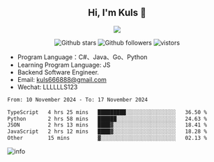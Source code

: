 <h2 align="center"> Hi, I'm Kuls 👋 </h2>
<p align="center">
    <p align="center">
        <img src=" https://avatars.githubusercontent.com/u/42165104?s=460&u=5c7fbf0bce7d4b38a15a44676e6f64b529e47598&v=4"/>
    </p>
    <p align="center">
      <img src="https://img.shields.io/github/stars/hellokuls?style=social" alt="Github stars" />
      <img src="https://img.shields.io/github/followers/hellokuls?style=social" alt="Github followers" />
      <img src="https://visitor-badge.glitch.me/badge?page_id=hellokuls.readme" alt="vistors" />
    </p>
</p>

- Program Language：C#、Java、Go、Python
- Learning Program Language: JS
- Backend Software Engineer.
- Email: kuls666888@gmail.com
- Wechat: LLLLLLS123

<!--START_SECTION:waka-->

```txt
From: 10 November 2024 - To: 17 November 2024

TypeScript   4 hrs 25 mins   █████████░░░░░░░░░░░░░░░░   36.50 %
Python       2 hrs 58 mins   ██████░░░░░░░░░░░░░░░░░░░   24.63 %
JSON         2 hrs 13 mins   ████▓░░░░░░░░░░░░░░░░░░░░   18.41 %
JavaScript   2 hrs 12 mins   ████▓░░░░░░░░░░░░░░░░░░░░   18.28 %
Other        15 mins         ▓░░░░░░░░░░░░░░░░░░░░░░░░   02.13 %
```

<!--END_SECTION:waka-->

![info](https://github-readme-stats.vercel.app/api?username=hellokuls&show_icons=true&count_private=true&hide=prs&theme=default_repocard)


